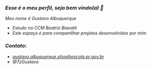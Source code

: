 ### *Esse é o meu perfil, seja bem vindo(a) 🎸*

*Meu nome é Gustavo Albuquerque*

- *Estudo no CCM Beatriz Biavatti*
- *Este espaço é para compartilhar projetos desenvolvidos por mim*

### *Contato:*

- *gustavo.albuquerque.silva@escola.pr.gov.br*
- *@7zGustavo* 
